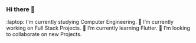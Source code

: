 ### Hi there 👋

<!--
**Zulfa210/Zulfa210** is a ✨ _special_ ✨ repository because its `README.md` (this file) appears on your GitHub profile.

Here are some ideas to get you started:
-->
 :laptop: I'm currently studying Computer Engineering.
 🔭 I’m currently working on Full Stack Projects.
 🌱 I’m currently learning Flutter.
 👯 I’m looking to collaborate on new Projects.


